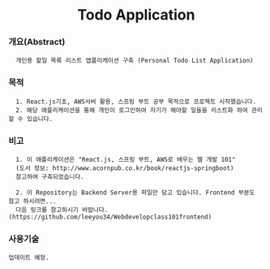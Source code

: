 <p align="center"> 
<h1 align="center">Todo Application</h1>
</p>


### 개요(Abstract)
```
  개인용 할일 목록 리스트 앱플리케이션 구축 (Personal Todo List Application)
```
### 목적
```
  1. React.js기초, AWS서버 활용, 스프링 부트 공부 목적으로 프로젝트 시작했습니다.
  2. 해당 애플리케이션을 통해 개인이 로그인하여 자기가 해야할 일들을 리스트화 하여 관리 할 수 있습니다.
```
### 비고
```
  1. 이 애플리케이션은 "React.js, 스프링 부트, AWS로 배우는 웹 개발 101"
  (도서 정보: http://www.acornpub.co.kr/book/reactjs-springboot)
  참고하여 구축되었습니다.

  2. 이 Repository는 Backend Server용 파일만 담고 있습니다. Frontend 부분도 참고 하시려면...
  다음 링크를 참고하시기 바랍니다. (https://github.com/leeyou34/Webdevelopclass101frontend)
```
### 사용기술
```
업데이트 예정.
```
